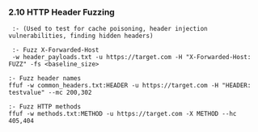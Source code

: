 ### 2.10 HTTP Header Fuzzing
     :- (Used to test for cache poisoning, header injection vulnerabilities, finding hidden headers)
     
     :- Fuzz X-Forwarded-Host
     -w header_payloads.txt -u https://target.com -H "X-Forwarded-Host: FUZZ" -fs <baseline_size> 
    
    :- Fuzz header names
    ffuf -w common_headers.txt:HEADER -u https://target.com -H "HEADER: testvalue" --mc 200,302 
    
    :- Fuzz HTTP methods
    ffuf -w methods.txt:METHOD -u https://target.com -X METHOD --hc 405,404 
